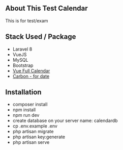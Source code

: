 ## About This Test Calendar

This is for test/exam

## Stack Used / Package

- Laravel 8
- VueJS
- MySQL
- Bootstrap
- [Vue Full Calendar](https://www.npmjs.com/package/vue-full-calendar)
- [Carbon - for date](https://carbon.nesbot.com/)

## Installation

- composer install
- npm install
- npm run dev
- create database on your server name: calendardb
- cp .env.example .env
- php artisan migrate
- php artisan key:generate
- php artisan serve
